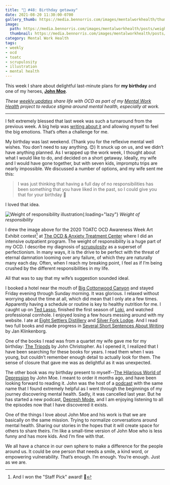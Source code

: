 ```yaml
---
title: "🧠 #48: Birthday getaway"
date: 2021-08-20 11:30:00-0700
gallery_thumb: https://media.bennorris.com/images/mentalworkhealth/thumbs/weight-of-responsibility.jpg
image: 
  path: https://media.bennorris.com/images/mentalworkhealth/posts/weight-of-responsibility.jpg
  thumbnail: https://media.bennorris.com/images/mentalworkhealth/posts/thumbnails/weight-of-responsibility.jpg
category: Mental Work Health
tags:           
- weekly
- ocd
- toatc
- scrupulosity
- illustration
- mental health
---
```


This week I share about delightful last-minute plans for **my birthday** and one of my heroes, **[John Moe](https://www.johnmoe.website/)**.

_These [weekly updates](https://bennorris.com/tags/weekly-update/) share life with OCD as part of my [Mental Work Health](https://bennorris.com/mental-work-health) project to reduce stigma around mental health, especially at work._

***

I felt extremely blessed that last week was such a turnaround from the previous week. A big help was [writing about it](https://bennorris.com/2021/08/12/angrily-pounding-metal/) and allowing myself to feel the big emotions. That’s often a challenge for me.

My birthday was last weekend. (Thank you for the reflexive mental well wishes. You don’t need to say anything. 😊) It snuck up on us, and we didn’t have anything planned. As I wrapped up the work week, I thought about what I would like to do, and decided on a short getaway. Ideally, my wife and I would have gone together, but with seven kids, impromptu trips are nearly impossible. We discussed a number of options, and my wife sent me this:

> I was just thinking that having a full day of no responsibilities has been something that you have liked in the past, so I could give you that for your birthday
> 🥰

I loved that idea.

![Weight of responsibility illustration](https://media.bennorris.com/images/mentalworkhealth/posts/weight-of-responsibility.jpg){:loading="lazy"}
_Weight of responsibility_

I drew the image above for the 2020 TOATC OCD Awareness Week Art Exhibit contest[^1] at [The OCD & Anxiety Treatment Center](https://bennorris.com/tags/toatc/) where I did an intensive outpatient program. The weight of responsibility is a huge part of my OCD. I describe my diagnosis of [scrupulosity](https://bennorris.com/tags/scrupulosity/) as a superset of perfectionism. In many ways, it is the drive to be perfect with the threat of eternal damnation looming over any failure, of which they are naturally many each day. Often, when I reach my breaking point, I feel as if I’m being crushed by the different responsibilities in my life.

All that was to say that my wife’s suggestion sounded ideal.

I booked a hotel near the mouth of [Big Cottonwood Canyon](https://en.wikipedia.org/wiki/Big_Cottonwood_Canyon) and stayed Friday evening through Sunday morning. It was glorious. I relaxed without worrying about the time at all, which did mean that I only ate a few times. Apparently having a schedule or routine is key to healthy nutrition for me. I caught up on [Ted Lasso](https://en.wikipedia.org/wiki/Ted_Lasso), finished the first season of [Loki](https://en.wikipedia.org/wiki/Loki_(TV_series)), and watched professional cornhole. I enjoyed losing a few hours messing around with my website. I ate at [Eight Settlers Distillery](https://eightsettlersdistillery.com/) and [Silver Fork Lodge](https://www.silverforklodge.com/). And I read two full books and made progress in [Several Short Sentences About Writing](https://amzn.to/3BOaedV) by Jan Klinkenborg.

One of the books I read was from a quartet my wife gave me for my birthday: [The Tripods](https://amzn.to/2XJ6wTr) by John Christopher. As I opened it, I realized that I have been searching for these books for years. I read them when I was young, but couldn’t remember enough detail to actually look for them. The sense of closure that gave me was as delightful as it was unexpected.

The other book was my birthday present to myself--[The Hilarious World of Depression](https://amzn.to/3sCZQ4K) by John Moe. I meant to order it months ago, and have been looking forward to reading it. John was the host of a [podcast](https://www.hilariousworld.org/) with the same name that I found extremely helpful as I went through the beginnings of my journey discovering mental health. Sadly, it was cancelled last year. But he has started a new podcast, [Depresh Mode](https://maximumfun.org/podcasts/depresh-mode/), and I am enjoying listening to all the episodes now that I have discovered it exists.

One of the things I love about John Moe and his work is that we are basically on the same mission. Trying to normalize conversations around mental health. Sharing our stories in the hopes that it will create space for others to share theirs. I’m like a small-time version of John Moe who is less funny and has more kids. And I’m fine with that.

We all have a chance in our own sphere to make a difference for the people around us. It could be one person that needs a smile, a kind word, or empowering vulnerability. That’s enough. I’m enough. You’re enough. Just as we are.



[^1]: And I won the "Staff Pick" award! 🥳